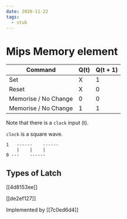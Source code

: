 ```yaml
---
date: 2020-11-22
tags: 
  - stub
---
```


# Mips Memory element

| Command              | Q(t) | Q(t + 1) |
|----------------------|------|----------|
| Set                  | X    | 1        |
| Reset                | X    | 0        |
| Memorise / No Change | 0    | 0        |
| Memorise / No Change | 1    | 1        |

Note that there is a `clock` input (t).

`clock` is a square wave.

```
1   ------    ------
    |    |    |
0 ---    ------
```

## Types of Latch

[[4d8153ee]]

[[de2ef127]]

Implemented by [[7c0ed6d4]] 
